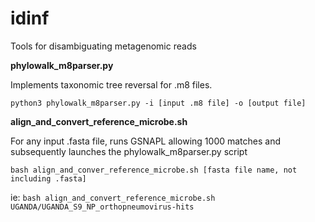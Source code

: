# idinf
Tools for disambiguating metagenomic reads

**phylowalk_m8parser.py**

Implements taxonomic tree reversal for .m8 files.

`python3 phylowalk_m8parser.py -i [input .m8 file] -o [output file]`


**align_and_convert_reference_microbe.sh**

For any input .fasta file, runs GSNAPL allowing 1000 matches and subsequently launches the phylowalk_m8parser.py script

`bash align_and_conver_reference_microbe.sh [fasta file name, not including .fasta]`

ie: `bash align_and_convert_reference_microbe.sh UGANDA/UGANDA_S9_NP_orthopneumovirus-hits`


